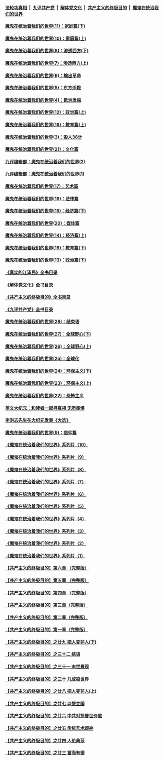 ####  [法轮功真相](../../../../basic/blob/master/README.md?t=11110531) &nbsp;|&nbsp; [九评共产党](../../../../9ping.md/blob/master/README.md?t=11110531) &nbsp;|&nbsp; [解体党文化](../../../../jtdwh.md/blob/master/README.md?t=11110531)  &nbsp;|&nbsp; [共产主义的终极目的](../../../../gczydzjmd.md/blob/master/README.md?t=11110531) &nbsp;|&nbsp; [魔鬼在统治我们的世界](../../../../mgztzwmdsj.md/blob/master/README.md?t=11110531) 

#### [魔鬼在统治着我们的世界(11)：家庭篇(下)](../pages/nsc422/n10440961.md?t=11110531) 

#### [魔鬼在统治着我们的世界(10)：家庭篇(上)](../pages/nsc422/n10435448.md?t=11110531) 

#### [魔鬼在统治着我们的世界(8)：渗透西方(下)](../pages/nsc422/n10429603.md?t=11110531) 

#### [魔鬼在统治着我们的世界(7)：渗透西方(上)](../pages/nsc422/n10426013.md?t=11110531) 

#### [魔鬼在统治着我们的世界(6)：输出革命](../pages/nsc422/n10421536.md?t=11110531) 

#### [魔鬼在统治着我们的世界(5)：东方杀戮](../pages/nsc422/n10417707.md?t=11110531) 

#### [魔鬼在统治着我们的世界(4)：欧洲发端](../pages/nsc422/n10414890.md?t=11110531) 

#### [魔鬼在统治着我们的世界(12)：政治篇(上)](../pages/nsc422/n10444576.md?t=11110531) 

#### [魔鬼在统治着我们的世界(18)：教育篇(上)](../pages/nsc422/n10526970.md?t=11110531) 

#### [魔鬼在统治着我们的世界(3)：毁人36计](../pages/nsc422/n10411583.md?t=11110531) 

#### [魔鬼在统治着我们的世界(21)：文化篇](../pages/nsc422/n10597706.md?t=11110531) 

#### [九评编辑部：魔鬼在统治着我们的世界(2)](../pages/nsc422/n10410036.md?t=11110531) 

#### [九评编辑部：魔鬼在统治着我们的世界(1)](../pages/nsc422/n10406825.md?t=11110531) 

#### [魔鬼在统治着我们的世界(17)：艺术篇](../pages/nsc422/n10499093.md?t=11110531) 

#### [魔鬼在统治着我们的世界(16)：法律篇](../pages/nsc422/n10485969.md?t=11110531) 

#### [魔鬼在统治着我们的世界(15)：经济篇(下)](../pages/nsc422/n10469975.md?t=11110531) 

#### [魔鬼在统治着我们的世界(20)：媒体篇](../pages/nsc422/n10586579.md?t=11110531) 

#### [魔鬼在统治着我们的世界(14)：经济篇(上)](../pages/nsc422/n10457370.md?t=11110531) 

#### [魔鬼在统治着我们的世界(19)：教育篇(下)](../pages/nsc422/n10564808.md?t=11110531) 

#### [魔鬼在统治着我们的世界(13)：政治篇(下)](../pages/nsc422/n10448270.md?t=11110531) 

#### [《真实的江泽民》全书目录](../pages/nsc422/n13721399.md?t=11110531) 

#### [《解体党文化》全书目录](../pages/nsc422/n13721157.md?t=11110531) 

#### [《共产主义的终极目的》全书目录](../pages/nsc422/n13721048.md?t=11110531) 

#### [《九评共产党》全书目录](../pages/nsc422/n13708085.md?t=11110531) 

#### [魔鬼在统治着我们的世界(28)：结束语](../pages/nsc422/n10936246.md?t=11110531) 

#### [魔鬼在统治着我们的世界(27)：全球野心(下)](../pages/nsc422/n10928319.md?t=11110531) 

#### [魔鬼在统治着我们的世界(26)：全球野心(上)](../pages/nsc422/n10900318.md?t=11110531) 

#### [魔鬼在统治着我们的世界(25)：全球化](../pages/nsc422/n10788205.md?t=11110531) 

#### [魔鬼在统治着我们的世界(24)：环保主义(下)](../pages/nsc422/n10695307.md?t=11110531) 

#### [魔鬼在统治着我们的世界(23)：环保主义(上)](../pages/nsc422/n10688613.md?t=11110531) 

#### [魔鬼在统治着我们的世界(22)：恐怖主义](../pages/nsc422/n10614727.md?t=11110531) 

#### [英文大纪元：和读者一起寻真相 无所畏惧](../pages/nsc422/n12542027.md?t=11110531) 

#### [李洪志先生在大纪元发表《大选》](../pages/nsc422/n12534746.md?t=11110531) 

#### [魔鬼在统治着我们的世界(9)：信仰篇](../pages/nsc422/n10432159.md?t=11110531) 

#### [《魔鬼在统治着我们的世界》系列片（10）](../pages/nsc422/n12292670.md?t=11110531) 

#### [《魔鬼在统治着我们的世界》系列片（9）](../pages/nsc422/n12290859.md?t=11110531) 

#### [《魔鬼在统治着我们的世界》系列片（8）](../pages/nsc422/n12287445.md?t=11110531) 

#### [《魔鬼在统治着我们的世界》系列片（7）](../pages/nsc422/n12283425.md?t=11110531) 

#### [《魔鬼在统治着我们的世界》系列片（6）](../pages/nsc422/n12282314.md?t=11110531) 

#### [《魔鬼在统治着我们的世界》系列片（5）](../pages/nsc422/n12281419.md?t=11110531) 

#### [《魔鬼在统治着我们的世界》系列片（4）](../pages/nsc422/n12274024.md?t=11110531) 

#### [《魔鬼在统治着我们的世界》系列片（3）](../pages/nsc422/n12271322.md?t=11110531) 

#### [《魔鬼在统治着我们的世界》系列片（2）](../pages/nsc422/n12269049.md?t=11110531) 

#### [《魔鬼在统治着我们的世界》系列片（1）](../pages/nsc422/n12267575.md?t=11110531) 

#### [【共产主义的终极目的】第六章 （完整版）](../pages/nsc422/n11428913.md?t=11110531) 

#### [【共产主义的终极目的】第五章 （完整版）](../pages/nsc422/n11428912.md?t=11110531) 

#### [【共产主义的终极目的】第四章 （完整版）](../pages/nsc422/n11428907.md?t=11110531) 

#### [【共产主义的终极目的】第三章（完整版）](../pages/nsc422/n11428848.md?t=11110531) 

#### [【共产主义的终极目的】第二章（完整版）](../pages/nsc422/n11428831.md?t=11110531) 

#### [【共产主义的终极目的】第一章（完整版）](../pages/nsc422/n11417651.md?t=11110531) 

#### [【共产主义的终极目的】之廿九 把人变非人(下)](../pages/nsc422/n11344140.md?t=11110531) 

#### [【共产主义的终极目的】之三十二 结语](../pages/nsc422/n11360535.md?t=11110531) 

#### [【共产主义的终极目的】之三十一 末世景观](../pages/nsc422/n11351129.md?t=11110531) 

#### [【共产主义的终极目的】之三十 几成狼世界](../pages/nsc422/n11348280.md?t=11110531) 

#### [【共产主义的终极目的】之廿八 把人变非人(上)](../pages/nsc422/n11340492.md?t=11110531) 

#### [【共产主义的终极目的】之廿七 以恨立国](../pages/nsc422/n11336944.md?t=11110531) 

#### [【共产主义的终极目的】之廿六 中共对抗普世价值](../pages/nsc422/n11324785.md?t=11110531) 

#### [【共产主义的终极目的】之廿五 传统艺术颂神](../pages/nsc422/n11296396.md?t=11110531) 

#### [【共产主义的终极目的】之廿四 人伦典范](../pages/nsc422/n11296397.md?t=11110531) 

#### [【共产主义的终极目的】之廿三 富而有德](../pages/nsc422/n11283598.md?t=11110531) 

